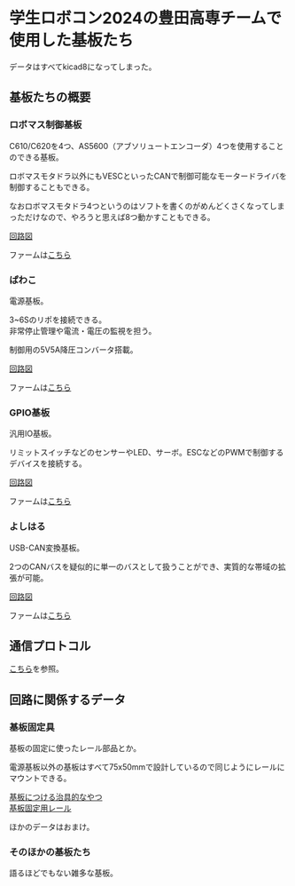 # 学生ロボコン2024の豊田高専チームで使用した基板たち

データはすべてkicad8になってしまった。  

## 基板たちの概要

### ロボマス制御基板  

C610/C620を4つ、AS5600（アブソリュートエンコーダ）4つを使用することのできる基板。  

ロボマスモタドラ以外にもVESCといったCANで制御可能なモータードライバを制御することもできる。  

なおロボマスモタドラ4つというのはソフトを書くのがめんどくさくなってしまっただけなので、やろうと思えば8つ動かすこともできる。  

[回路図](ロボマス制御/ロボマス制御.pdf)  

ファームは[こちら](https://github.com/gakurobo-taro/C610_C620_controller)

### ぱわこ

電源基板。  

3~6Sのリポを接続できる。  
非常停止管理や電流・電圧の監視を担う。  

制御用の5V5A降圧コンバータ搭載。  

[回路図](ぱわこ/ぱわこ.pdf)  

ファームは[こちら](https://github.com/gakurobo-taro/PCU_Board)

### GPIO基板

汎用IO基板。  

リミットスイッチなどのセンサーやLED、サーボ。ESCなどのPWMで制御するデバイスを接続する。  

[回路図](GPIO基板/GPIO基板.pdf)

ファームは[こちら](https://github.com/gakurobo-taro/GPIO_Board)

### よしはる

USB-CAN変換基板。  

2つのCANバスを疑似的に単一のバスとして扱うことができ、実質的な帯域の拡張が可能。  

[回路図](よしはる/よしはる.pdf)  

ファームは[こちら](https://github.com/gakurobo-taro/USB-CANv2)

## 通信プロトコル

[こちら](https://github.com/gakurobo-taro/Gakurobo2024_protocol/blob/main/data_protocol.md)を参照。

## 回路に関係するデータ

### 基板固定具

基板の固定に使ったレール部品とか。  

電源基板以外の基板はすべて75x50mmで設計しているので同じようにレールにマウントできる。  

[基板につける治具的なやつ](基板固定具/board_holder_75_no_through%20v2.stl)  
[基板固定用レール](基板固定具/board_rail_75_4_under%20v7.stl)

ほかのデータはおまけ。  

### そのほかの基板たち

語るほどでもない雑多な基板。  
